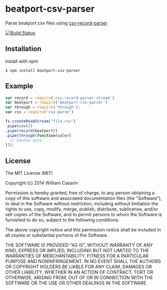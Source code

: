 

# beatport-csv-parser

  Parse beatport csv files using [csv-record-parser](https://github.com/jb55/csv-record-parser)

  [![Build Status](https://travis-ci.org/monstercat/beatport-csv-parser.png)](https://travis-ci.org/monstercat/beatport-csv-parser)

## Installation

  Install with npm

    $ npm install beatport-csv-parser

## Example

```js
var record = require('csv-record-parser-stream')
var beatport = require('beatport-csv-parser')
var through = require('through');
var csv = require('csv-parse')

fs.createReadStream("file.csv")
.pipe(csv())
.pipe(record(beatport))
.pipe(through(function(sale){
  // handle data
}));
```


## License

  The MIT License (MIT)

  Copyright (c) 2014 William Casarin

  Permission is hereby granted, free of charge, to any person obtaining a copy
  of this software and associated documentation files (the "Software"), to deal
  in the Software without restriction, including without limitation the rights
  to use, copy, modify, merge, publish, distribute, sublicense, and/or sell
  copies of the Software, and to permit persons to whom the Software is
  furnished to do so, subject to the following conditions:

  The above copyright notice and this permission notice shall be included in
  all copies or substantial portions of the Software.

  THE SOFTWARE IS PROVIDED "AS IS", WITHOUT WARRANTY OF ANY KIND, EXPRESS OR
  IMPLIED, INCLUDING BUT NOT LIMITED TO THE WARRANTIES OF MERCHANTABILITY,
  FITNESS FOR A PARTICULAR PURPOSE AND NONINFRINGEMENT. IN NO EVENT SHALL THE
  AUTHORS OR COPYRIGHT HOLDERS BE LIABLE FOR ANY CLAIM, DAMAGES OR OTHER
  LIABILITY, WHETHER IN AN ACTION OF CONTRACT, TORT OR OTHERWISE, ARISING FROM,
  OUT OF OR IN CONNECTION WITH THE SOFTWARE OR THE USE OR OTHER DEALINGS IN
  THE SOFTWARE.

